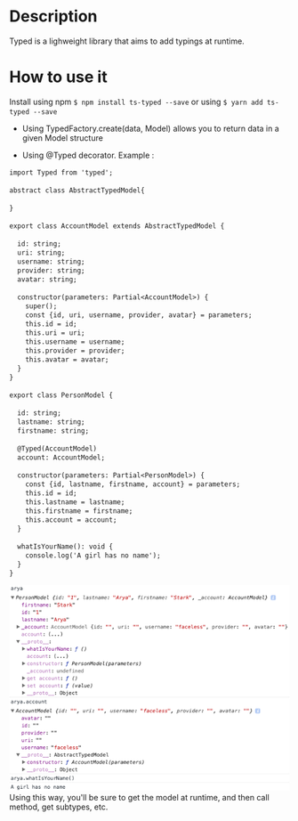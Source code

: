 # Description
Typed is a lighweight library that aims to add typings at runtime.

# How to use it

Install using npm `$ npm install ts-typed --save` or using `$ yarn add ts-typed --save`

- Using TypedFactory.create(data, Model) allows you to return data in a given Model structure

- Using @Typed decorator. Example :
```
import Typed from 'typed';

abstract class AbstractTypedModel{

}

export class AccountModel extends AbstractTypedModel {

  id: string;
  uri: string;
  username: string;
  provider: string;
  avatar: string;

  constructor(parameters: Partial<AccountModel>) {
    super();
    const {id, uri, username, provider, avatar} = parameters;
    this.id = id;
    this.uri = uri;
    this.username = username;
    this.provider = provider;
    this.avatar = avatar;
  }
}

export class PersonModel {

  id: string;
  lastname: string;
  firstname: string;

  @Typed(AccountModel)
  account: AccountModel;

  constructor(parameters: Partial<PersonModel>) {
    const {id, lastname, firstname, account} = parameters;
    this.id = id;
    this.lastname = lastname;
    this.firstname = firstname;
    this.account = account;
  }

  whatIsYourName(): void {
    console.log('A girl has no name');
  }
}
```
![Console capture](typing-console-capture.png)
Using this way, you'll be sure to get the model at runtime, and then call method, get subtypes, etc.